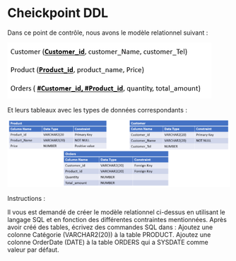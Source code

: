 # Cheickpoint DDL

Dans ce point de contrôle, nous avons le modèle relationnel suivant :

![1714163209166](image/README/1714163209166.png)

Et leurs tableaux avec les types de données correspondants :

![1714163574081](image/README/1714163574081.png)

Instructions :

Il vous est demandé de créer le modèle relationnel ci-dessus en utilisant le langage SQL et en fonction des différentes contraintes mentionnées.
Après avoir créé des tables, écrivez des commandes SQL dans :
Ajoutez une colonne Catégorie (VARCHAR2(20)) à la table PRODUCT.
Ajoutez une colonne OrderDate (DATE) à la table ORDERS qui a SYSDATE comme valeur par défaut.
